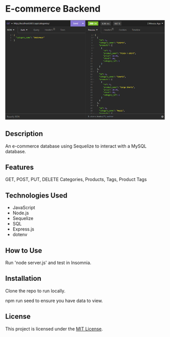 # E-commerce Backend

![E-commerce Screenshot](./assets/screenshot.png)

## Description

An e-commerce database using Sequelize to interact with a MySQL database.

## Features

GET, POST, PUT, DELETE Categories, Products, Tags, Product Tags

## Technologies Used

- JavaScript
- Node.js
- Sequelize
- SQL
- Express.js
- dotenv

## How to Use

Run 'node server.js' and test in Insomnia.

## Installation

Clone the repo to run locally.

npm run seed to ensure you have data to view.

## License

This project is licensed under the [MIT License](https://opensource.org/license/mit/).
